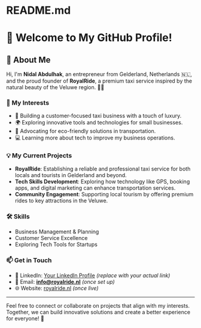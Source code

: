 # README.md

# 👋 Welcome to My GitHub Profile!

## 🚖 About Me
Hi, I'm **Nidal Abdulhak**, an entrepreneur from Gelderland, Netherlands 🇳🇱, and the proud founder of **RoyalRide**, a premium taxi service inspired by the natural beauty of the Veluwe region. 🌲🚗

### 🌟 My Interests
- 🚕 Building a customer-focused taxi business with a touch of luxury.
- 🌍 Exploring innovative tools and technologies for small businesses.
- 🌲 Advocating for eco-friendly solutions in transportation.
- 💻 Learning more about tech to improve my business operations.

### 💡 My Current Projects
- **RoyalRide**: Establishing a reliable and professional taxi service for both locals and tourists in Gelderland and beyond.
- **Tech Skills Development**: Exploring how technology like GPS, booking apps, and digital marketing can enhance transportation services.
- **Community Engagement**: Supporting local tourism by offering premium rides to key attractions in the Veluwe.

### 🛠️ Skills
- Business Management & Planning  
- Customer Service Excellence  
- Exploring Tech Tools for Startups  

### 📫 Get in Touch
- 💼 LinkedIn: [Your LinkedIn Profile](https://linkedin.com/in/yourprofile) *(replace with your actual link)*  
- 📧 Email: **info@royalride.nl** *(once set up)*  
- 🌐 Website: [royalride.nl](http://royalride.nl) *(once live)*  

---

Feel free to connect or collaborate on projects that align with my interests. Together, we can build innovative solutions and create a better experience for everyone! 🚀
